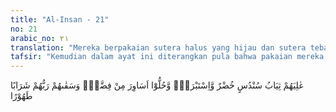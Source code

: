 ```yaml
---
title: "Al-Insan - 21"
no: 21
arabic_no: ٢١
translation: "Mereka berpakaian sutera halus yang hijau dan sutera tebal dan memakai gelang terbuat dari perak, dan Tuhan memberikan kepada mereka minuman yang bersih (dan suci)."
tafsir: "Kemudian dalam ayat ini diterangkan pula bahwa pakaian mereka terbuat dari sutra halus berwarna hijau, dihiasi gelang yang terbuat dari perak dan emas. Tuhan memberikan kepada mereka minuman yang bersih dan lezat cita rasanya. Sutra dan emas disebutkan secara khusus di sini karena keduanya sangat disukai manusia dan dianggap sebagai barang berharga dan simbol kemewahan. Pada ayat lain, Allah berfirman:\n\n¦Mereka diberi hiasan gelang emas dan mereka memakai pakaian hijau dari sutra halus dan sutra tebal, sedang mereka duduk sambil bersandar di atas dipan-dipan yang indah. (Itulah) sebaik-baik pahala dan tempat istirahat yang indah. (al-Kahf/18: 31)\n\nDibandingkan dengan kebiasaan para raja-raja di dunia ini yang memakai pakaian kebesaran bertahtakan emas dan berlian, maka kesenangan yang dinikmati dalam surga itu jauh lebih sempurna, hebat, dan nikmat, serta sifatnya kekal abadi.\n\nDemikianlah beberapa gambaran kebahagiaan yang akan diperoleh golongan abrar di surga kelak."
---
```

عٰلِيَهُمْ ثِيَابُ سُنْدُسٍ خُضْرٌ وَّاِسْتَبْرَقٌۖ وَّحُلُّوْٓا اَسَاوِرَ مِنْ فِضَّةٍۚ وَسَقٰىهُمْ رَبُّهُمْ شَرَابًا طَهُوْرًا 